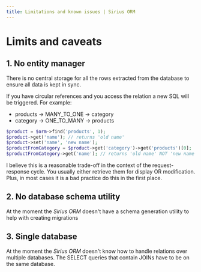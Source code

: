 ```yaml
---
title: Limitations and known issues | Sirius ORM
---
```


# Limits and caveats

## 1. No entity manager

There is no central storage for all the rows extracted from the database to ensure all data is kept in sync.

If you have circular references and you access the relation a new SQL will be triggered. For example:
- products -> MANY_TO_ONE -> category
- category -> ONE_TO_MANY -> products

```php
$product = $orm->find('products', 1);
$product->get('name'); // returns 'old name'
$product->set('name', 'new name');
$productFromCategory = $product->get('category')->get('products')[0];
$productFromCategory->get('name'); // returns 'old name' NOT 'new name'
```

I believe this is a reasonable trade-off in the context of the request-response cycle. You usually either retrieve them for display OR modification. Plus, in most cases it is a bad practice do this in the first place.

## 2. No database schema utility

At the moment the _Sirius ORM_ doesn't have a schema generation utility to help with creating migrations 

## 3. Single database

At the moment the _Sirius ORM_ doesn't know how to handle relations over multiple databases. The SELECT queries that contain JOINs have to be on the same database.

